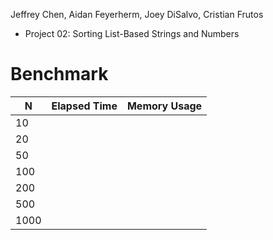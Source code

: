 Jeffrey Chen, Aidan Feyerherm, Joey DiSalvo, Cristian Frutos
- Project 02: Sorting List-Based Strings and Numbers
# Benchmark

| N | Elapsed Time | Memory Usage |
|-|-|-|
| 10 |  |  |
| 20 |  |  |
| 50 |  |  |
| 100 |  |  |
| 200 |  |  |
| 500 |  |  |
| 1000 | |  |

